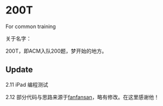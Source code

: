# 200T

For common training

关于名字：

200T，即ACM入队200题，梦开始的地方。

## Update

2.11 iPad 编程测试

2.12 部分代码与思路来源于[fanfansan](https://github.com/fanfansann)，略有修改。在这里感谢他！
